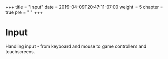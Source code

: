 +++
title = "Input"
date = 2019-04-09T20:47:11-07:00
weight = 5
chapter = true
pre = "<i class='fas fa-gamepad fa-fw'></i> "
+++

# <i class='fas fa-gamepad'></i> Input

Handling input - from keyboard and mouse to game controllers and touchscreens.